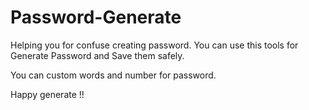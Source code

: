 # Password-Generate

Helping you for confuse creating password. 
You can use this tools for Generate Password and Save them safely.

You can custom words and number for password.

Happy generate !!
